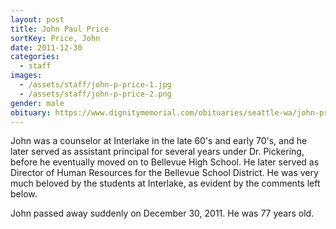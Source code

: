 ```yaml
---
layout: post
title: John Paul Price
sortKey: Price, John
date: 2011-12-30
categories:
  - staff
images:
  - /assets/staff/john-p-price-1.jpg
  - /assets/staff/john-p-price-2.png
gender: male
obituary: https://www.dignitymemorial.com/obituaries/seattle-wa/john-price-4946483
---
```


John was a counselor at Interlake in the late 60's and early 70's, and he later served as assistant principal for several years under Dr. Pickering, before he eventually moved on to Bellevue High School. He later served as Director of Human Resources for the Bellevue School District. He was very much beloved by the students at Interlake, as evident by the comments left below.

John passed away suddenly on December 30, 2011. He was 77 years old.
